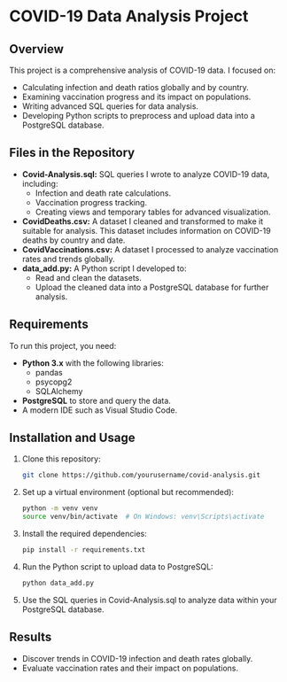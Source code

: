 # COVID-19 Data Analysis Project

## Overview
This project is a comprehensive analysis of COVID-19 data. I focused on:
- Calculating infection and death ratios globally and by country.
- Examining vaccination progress and its impact on populations.
- Writing advanced SQL queries for data analysis.
- Developing Python scripts to preprocess and upload data into a PostgreSQL database.

## Files in the Repository
- **Covid-Analysis.sql:** SQL queries I wrote to analyze COVID-19 data, including:
  - Infection and death rate calculations.
  - Vaccination progress tracking.
  - Creating views and temporary tables for advanced visualization.
- **CovidDeaths.csv:** A dataset I cleaned and transformed to make it suitable for analysis. This dataset includes information on COVID-19 deaths by country and date.
- **CovidVaccinations.csv:** A dataset I processed to analyze vaccination rates and trends globally.
- **data_add.py:** A Python script I developed to:
  - Read and clean the datasets.
  - Upload the cleaned data into a PostgreSQL database for further analysis.

## Requirements
To run this project, you need:
- **Python 3.x** with the following libraries:
  - pandas
  - psycopg2
  - SQLAlchemy
- **PostgreSQL** to store and query the data.
- A modern IDE such as Visual Studio Code.

## Installation and Usage
1. Clone this repository:
   ```bash
   git clone https://github.com/yourusername/covid-analysis.git
2. Set up a virtual environment (optional but recommended):
   ```bash
   python -m venv venv
   source venv/bin/activate  # On Windows: venv\Scripts\activate
3. Install the required dependencies:
   ```bash
   pip install -r requirements.txt
4. Run the Python script to upload data to PostgreSQL:
   ```bash
   python data_add.py
5. Use the SQL queries in Covid-Analysis.sql to analyze data within your PostgreSQL database.


## Results
- Discover trends in COVID-19 infection and death rates globally.
- Evaluate vaccination rates and their impact on populations.

